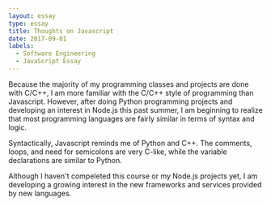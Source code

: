 ```yaml
---
layout: essay
type: essay
title: Thoughts on Javascript
date: 2017-09-01
labels:
  - Software Engineering
  - JavaScript Essay
---
```


Because the majority of my programming classes and projects are done with C/C++, I am more familiar with the C/C++ style of programming than Javascript. However, after doing Python programming projects and developing an interest in Node.js this past summer, I am beginning to realize that most programming languages are fairly similar in terms of syntax and logic.

Syntactically, Javascript reminds me of Python and C++.  The comments, loops, and need for semicolons are very C-like, while the variable declarations are similar to Python.

Although I haven't compeleted this course or my Node.js projects yet, I am developing a growing interest in the new frameworks and services provided by new languages. 




